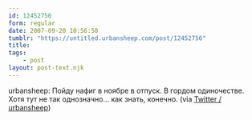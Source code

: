 ```yaml
---
id: 12452756
form: regular
date: 2007-09-20 10:56:58
tumblr: "https://untitled.urbansheep.com/post/12452756"
title:
tags:
    - post
layout: post-text.njk
---
```


<p>urbansheep: Пойду нафиг в ноябре в отпуск. В гордом одиночестве. Хотя тут не так однозначно&hellip; как знать, конечно. (via <a href="http://twitter.com/urbansheep/statuses/281015032">Twitter / urbansheep</a>)</p>

